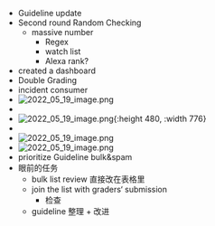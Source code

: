 - Guideline update
- Second round Random Checking
	- massive number
		- Regex
		- watch list
		- Alexa rank?
- created a dashboard
- Double Grading
- incident consumer
- ![2022_05_19_image.png](https://cdn.logseq.com/%2Fe665ccdc-ca08-4e13-adf4-2c2994386a2ba674e431-c857-40ad-aeed-2e0374d6b1a42022_05_19_image.png?Expires=4806530673&Signature=iYyqp4f-AJWV-kBYpVfF5B8JroW4OzVKsh70WT~apf5mf-MIHL4EgmQSSIvwJOmemdUIDIklpyjcyB8UpfK224xl4YmOWSlxW2MQIjrU6Ony2l6CM713uLME0t4i9QeKURiYvjPWj~2EWMq87NF-zbcwo0hl1X8P7SHQaAJABetoBkm2vrvh9n~WT6L~DqEnAZJHI4-3iDeaX6G4ZJb1Fcme3RHrN2kHuyJHvbgKnVdObcwynsChIxp9iXoayfSY36Wj5dXzvPGNax95SScyvHkMNjlC9QIC8syZyUyTzfueOOtYKgyCW-QSeri~hzeRqi7aVzUuSNcWhl~uWfxWqg__&Key-Pair-Id=APKAJE5CCD6X7MP6PTEA)
-
- ![2022_05_19_image.png](https://cdn.logseq.com/%2Fe665ccdc-ca08-4e13-adf4-2c2994386a2b42e88c1c-3a56-4ff3-9101-ebb87cdd63fc2022_05_19_image.png?Expires=4806530689&Signature=i8nPGm~nb8UgVF03-O~EkfypLOD2~CtdUQAsmIzAuxFrqH9iGh6JqC9a2LRIv1NW1DQDcNvqJ5~5WyfsKbSpBjcPadZjqP5MduK2QvPGN20WaSEUPVRPAqG2RRSF-EdIaR2W~KljlMlz2XUCNqB5YxhnvKRP1zzB0o~UhSTuZcm4AQcXEGwFcUKxaPVhPAlxgPBJD-cCY3EoduLhRGPhy-7hNKUU15dzUowpezMT1YjCP8kW0nL2RJs4POF6xW1V4zIsUTIUY~cFXkiSbUD-n6pfsFhvs8Lv3ICO9WLJjFhl~L4kdBYLsKhmfobAUZ5LxnfBS76VuX6RqXlGyKzZZQ__&Key-Pair-Id=APKAJE5CCD6X7MP6PTEA){:height 480, :width 776}
-
- ![2022_05_19_image.png](https://cdn.logseq.com/%2Fe665ccdc-ca08-4e13-adf4-2c2994386a2baa5ce964-8a93-41bd-9f40-0c53f4286f0c2022_05_19_image.png?Expires=4806530711&Signature=HPzEho19SyuK9nqSrpe8RLtkY8bfZb9TchvAXrBxUx-YSXI9~Fm73yOa5jvUeo3n82Wf5f9AW9LyZigrIpwGaTWjEFt74YEnBmpH2JxZ4uhXJ5ZYldi62wYhCBbZ7NHnEwe-eKfyL2GKn8AZTHQgXyLodcECXDP9TsI4MCT7MPkZiOZ7LxeXechs-~al1ZbQNDF8-BtzYpSt7dPY-iU7JVeuM3guM4wgdejdWPf3N3cgZ1OiMJ6BS4F0sdzAW2uS2nhtfWRGEuO9qZiAVmQd5BaGvBmIvXvAwPs535yo-weyM8dVJRMHLF~MIxHxgvDHiavzyoOh3Lbjpi2zIpkxQA__&Key-Pair-Id=APKAJE5CCD6X7MP6PTEA)
- ![2022_05_19_image.png](https://cdn.logseq.com/%2Fe665ccdc-ca08-4e13-adf4-2c2994386a2b967f2937-6a71-4e61-829c-2eea658dba382022_05_19_image.png?Expires=4806530727&Signature=S3OPTxxQiK2TzXXBXlQ3vfyF6HUMFYlgTL38O-mPemfK5WJuXmG4HmnA7bZbFMo6u5HDxAWpAx~UAMg6gom8A-EPdd04BQ03mFkfF4qUbEs5yvb0zb9WIU2GFrpENOgO1V0O8aEY~Xy-Eh072cAZ~jUJSnK3xznVtJ~sgrERhnfUZp89cXZjy~o-Io3cUFMlK8HT~ZK1NTyu~U6Dm-4zq0T2hjGqfD5418VJqzEHJg3odejFX6BHIq0tb7908zuw62Zl6LUdu1OKRoZD3hdjchAD05fkidZYmV5YK6qoWh3SaVeb3dvRPXT8ESeP4HvTQQiqpJtKYl9WbJuwR3Nf2g__&Key-Pair-Id=APKAJE5CCD6X7MP6PTEA)
- prioritize Guideline bulk&spam
- 眼前的任务
	- bulk list review 直接改在表格里
	- join the list with graders‘ submission
		- 检查
	- guideline 整理 + 改进